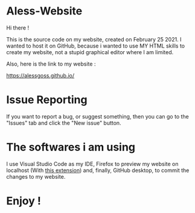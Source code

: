 # Aless-Website

Hi there !

This is the source code on my website, created on February 25 2021. I wanted to host it on GitHub, because i wanted to use MY HTML skills to create my website, not a stupid graphical editor where I am limited.

Also, here is the link to my website :

https://alessgoss.github.io/

# Issue Reporting

If you want to report a bug, or suggest something, then you can go to the "Issues" tab and click the "New issue" button.

# The softwares i am using

I use Visual Studio Code as my IDE, Firefox to preview my website on localhost (With <a href="https://marketplace.visualstudio.com/items?itemName=ritwickdey.LiveServer">this extension</a>) and, finally, GitHub desktop, to commit the changes to my website.


# Enjoy !
